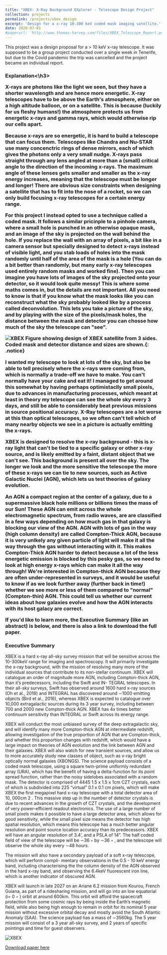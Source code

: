 ```yaml
---
title: "XBEX: X-Ray Background EXplorer - Telescope Design Project"
collection: projects
permalink: /projects/xbex_design
excerpt: 'Design for a x-ray 10-300 keV coded mask imaging satellite.'
date: 2020-07-01
#paperurl: 'http://www.thomas-harvey.com/files/XBEX_Telescope_Report.pdf'
---
```

This project was a design proposal for a > 10 keV x-ray telescope. It was supposed to be a group project conducted over a single week in Tenerife, but due to the Covid pandemic the trip was cancelled and the project became an individual report. 

<h3>Explanation<\h3>
 
X-rays are photons like the light we seen, but they have a shorter wavelength and are hence more energetic. X-ray telescopes have to be above the Earth's atmosphere, either on a high altitude balloon, or on a satellite. This is because (luckily for us fleshy humans!) the atmosphere protects us from energetic x-rays and gamma rays, which would otherwise rip our cells apart. 
 
Because x-rays are so energetic, it is hard to build a telescope that can focus them. Telescopes like Chandra and Nu-STAR use many concenctric rings of dense mirrors, each of which gives the photons only a very small nudge. X-rays pass straight through any lens angled at more than a (small) critical angle to the direction of the incoming x-rays. The maximum angle of these lenses gets smaller and smaller as the x-ray energy increases, meaning that the telescope must be longer and longer! There are obvious size constraints when designing a satellite that has to fit into the nose of a rocket, so we can only build focusing x-ray telescopes for a certain energy range.
 
For this project I instead opted to use a technique called a coded mask. It follows a similar pricinple to a pinhole camera, where a small hole is punched in an otherwise opaque mask, and an image of the sky is projected on the wall behind the hole. If you replace the wall with an array of pixels, a bit like in a camera sensor but specially designed to detect x-rays instead of visible light, and you stab loads of holes into the mask randomly until half of the area of the mask is a hole (You can do a bit better than randomly, but many early x-ray telescopes used entirely random masks and worked fine). Then you can imagine you have lots of images of the sky projected onto your detector, so it would look quite messy! This is where some maths comes in, but the details are not important. All you need to know is that if you know what the mask looks like you can reconstruct what the sky probably looked like by a process called deconvolution. This lets you take a picture of the sky, and by playing with the size of the pixels/mask holes, the distance between the mask and detector you can chosse how much of the sky the telescope can "see". 
 
 ![XBEX](http://www.thomas-harvey.com/images/xbex/design.PNG)
Figure showing design of XBEX satellite from 3 sides. Coded mask and detector
distance and sizes are shown.{: .notice}
 
I wanted my telescope to look at lots of the sky, but also be able to tell precisely where the x-rays were coming from, which is normally a trade-off we have to make. You can't normally have your cake and eat it! I managed to get around this somewhat by having perhaps optimistaclly small pixels, due to advances in manufacturing processes, which meant at least in theory my telescope can see the whole sky every 3 days, and still be able to considerably beat previous missions in source positional accuracy. X-Ray telescopes are a lot worse at this than optical telescopes, so we often can't tell which of many nearby objects we see in a picture is actually emitting the x-rays.
 
XBEX is designed to resolve the x-ray background - this is x-ray light that can't be tied to a specific galaxy or other x-ray source, and is likely emitted by a faint, distant object that we can't see. This background is present all over the sky. The longer we look and the more sensitive the telescope the more of these x-rays we can tie to new sources, such as Active Galactic Nuclei (AGN), which lets us test theories of galaxy evolution. 
 
An AGN a compact region at the center of a galaxy, due to a supermassive black hole millions or billions times the mass of our Sun! These AGN can emit across the whole electromagnetic spectrum, from radio waves, are are classified in a few ways depending on how much gas in that galaxy is blocking our view of the AGN. AGN with lots of gas in the way (high column density) are called Compton-Thick AGN, because it is very unlkely any given particle of light will make it all the way through the gas without interacting with it. This makes Compton-Thick AGN harder to detect because a lot of the less energetic emission is blocked by this pesky gas, so we need to look at high energy x-rays which can make it all the way through! We're interested in Compton-thick AGN because they are often under-represented in surveys, and it would be useful to know if as we look further away (further back in time!) whether we see more or less of them compared to "normal" (Compton-thin) AGN. This could tell us whether our current ideas about how galaxies evolve and how the AGN interacts with its host galacy are correct.
 
 If you'd like to learn more, the Executive Summary (like an abstract) is below, and there is also a link to download the full paper. 


<h3>Executive Summary </h3>

XBEX is a hard x-ray all-sky survey mission that will be sensitive across the 10-300keV range for imaging
and spectroscopy. It will primarily investigate the x-ray background, with the mission of resolving many
more of the individual sources that contribute to its non-stellar continuum. XBEX will catalogue an order of
magnitude more AGN, including Compton-thick AGN, than it’s predecessors, including the Swift and IN-
TEGRAL telescopes. In their all-sky surveys, Swift has observed around 1600 hard x-ray sources (Oh et al.,
2018) and INTEGRAL has discovered around ∼1000 emitting objects (Bird et al., 2016), whereas XBEX
is expected to catalogue over 10,000 extragalactic sources during its 3 year survey, including between 700
and 2000 new Compton-thick AGN. XBEX has 4x times better continuum sensitivity than INTEGRAL or
Swift across its energy range.

XBEX will conduct the most unbiased survey of the deep extragalactic sky, and will identify many more
Compton-thick AGN at intermediate redshift, allowing investigation of the true proportion of AGN that
are Compton-thick, and whether this proportion changes with redshift, which would have a large impact
on theories of AGN evolution and the link between AGN and their galaxies. XBEX will also watch for
new transient sources, and allow us to more accurately study new classes of object, such as x-ray bright
optically normal galaxies (XBONGS). The science payload consists of a coded mask telescope, using a
square twin-prime uniformly redundant array (URA), which has the benefit of having a delta-function for
its point spread function, rather than the noisy sidelobes associated with a random mask. The detector is
comprised of 4445 1.5 x 1.5 x 1cm CZT crystals, each of which is subdivided into 225 “virtual” 0.1 x 0.1
cm pixels, which will make XBEX the first megapixel hard x-ray telescope with a total detector area of
10, 000cm 2 . This massive step up in the number of detector crystals is due to recent advances in the growth
of CZT crystals, and the development of very power-efficient readout electronics. The use of a large number
of small pixels makes it possible to have a large detector area, which allows for good sensitivity, while the
small pixel size means the detector has high spatial resolution, which means this telescope has a much better
angular resolution and point source location accuracy than its predecessors. XBEX will have an angular
resolution of 3.4’, and a PSLA of 14”. The half coded field of view of the telescope will be ∼36 ◦ by ∼36 ◦ ,
and the telescope will observe the whole sky every ∼48 hours.

The mission will also have a secondary payload of a soft x-ray telescope, which will perform compli-
mentary observations in the 0.5 - 10 keV energy band, including characterising the the column density of
the AGN observed in the hard x-ray band, and observing the 6.4keV fluorescent iron line, which is another
indicator of obscured AGN.

XBEX will launch in late 2027 on an Ariane 6.2 mission from Kourou, French Guiana, as part of a
ridesharing mission, and will go into an low equatorial (i= 0 ◦ ) orbit at around 600km. This orbit will afford
the spacecraft protection from some cosmic rays by being inside the Earth’s magnetic field, while also being
high enough to remain in orbit for its nominal 5 year mission without excessive orbital decay and mostly
avoid the South Atlantic Anomaly (SAA). The science payload has a mass of ∼3560kg. The 5 year mission
will consist of a 3 year all-sky survey, and 2 years of specific pointings and time for guest observers.

![XBEX](http://www.thomas-harvey.com/images/xbex/tsCompare.png)

[Download paper here](http://www.thomas-harvey.com/files/XBEX_Telescope_Report.pdf)

